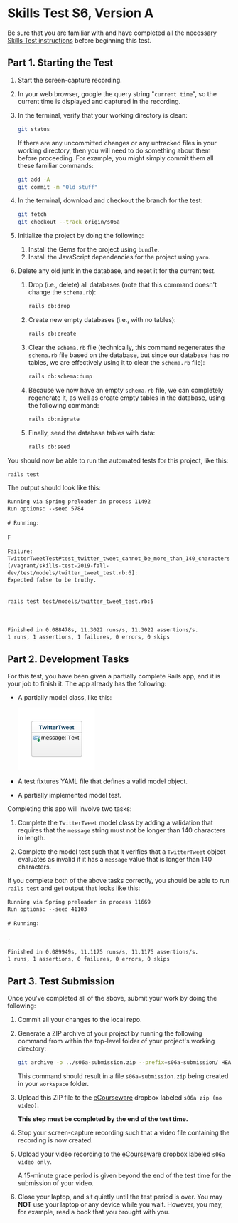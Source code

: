 # Skills Test S6, Version A

Be sure that you are familiar with and have completed all the necessary [Skills Test instructions](https://memphis-cs.github.io/comp-4081/skills-test-instructions/) before beginning this test.

## Part 1. Starting the Test

1. Start the screen-capture recording.

1. In your web browser, google the query string "`current time`", so the current time is displayed and captured in the recording.

1. In the terminal, verify that your working directory is clean:

    ```bash
    git status
    ```

    If there are any uncommitted changes or any untracked files in your working directory, then you will need to do something about them before proceeding. For example, you might simply commit them all these familiar commands:
    
    ```bash
    git add -A
    git commit -m "Old stuff"
    ```

1. In the terminal, download and checkout the branch for the test:

    ```bash
    git fetch
    git checkout --track origin/s06a
    ```

1. Initialize the project by doing the following:
   1. Install the Gems for the project using `bundle`.
   1. Install the JavaScript dependencies for the project using `yarn`.

1. Delete any old junk in the database, and reset it for the current test.

    1. Drop (i.e., delete) all databases (note that this command doesn't change the `schema.rb`):

        ```bash
        rails db:drop
        ```

    1. Create new empty databases (i.e., with no tables):

        ```bash
        rails db:create
        ```

    1. Clear the `schema.rb` file (technically, this command regenerates the `schema.rb` file based on the database, but since our database has no tables, we are effectively using it to clear the `schema.rb` file):

        ```bash
        rails db:schema:dump
        ```

    1. Because we now have an empty `schema.rb` file, we can completely regenerate it, as well as create empty tables in the database, using the following command:

        ```bash
        rails db:migrate
        ```

    1. Finally, seed the database tables with data:

        ```bash
        rails db:seed
        ```

You should now be able to run the automated tests for this project, like this:

```bash
rails test
```

The output should look like this:

```text
Running via Spring preloader in process 11492
Run options: --seed 5784

# Running:

F

Failure:
TwitterTweetTest#test_twitter_tweet_cannot_be_more_than_140_characters [/vagrant/skills-test-2019-fall-dev/test/models/twitter_tweet_test.rb:6]:
Expected false to be truthy.


rails test test/models/twitter_tweet_test.rb:5



Finished in 0.088478s, 11.3022 runs/s, 11.3022 assertions/s.
1 runs, 1 assertions, 1 failures, 0 errors, 0 skips
```

## Part 2. Development Tasks

For this test, you have been given a partially complete Rails app, and it is your job to finish it. The app already has the following:

- A partially model class, like this:

    ![A UML class diagram](./s06a_fig01.png)

- A test fixtures YAML file that defines a valid model object.

- A partially implemented model test.

Completing this app will involve two tasks:

1. Complete the `TwitterTweet` model class by adding a validation that requires that the `message` string must not be longer than 140 characters in length.

1. Complete the model test such that it verifies that a `TwitterTweet` object evaluates as invalid if it has a `message` value that is longer than 140 characters.

If you complete both of the above tasks correctly, you should be able to run `rails test` and get output that looks like this:

```text
Running via Spring preloader in process 11669
Run options: --seed 41103

# Running:

.

Finished in 0.089949s, 11.1175 runs/s, 11.1175 assertions/s.
1 runs, 1 assertions, 0 failures, 0 errors, 0 skips
```

## Part 3. Test Submission

Once you've completed all of the above, submit your work by doing the following:

1. Commit all your changes to the local repo.

1. Generate a ZIP archive of your project by running the following command from within the top-level folder of your project's working directory:

    ```bash
    git archive -o ../s06a-submission.zip --prefix=s06a-submission/ HEAD
    ```

    This command should result in a file `s06a-submission.zip` being created in your `workspace` folder.

1. Upload this ZIP file to the [eCourseware](https://elearn.memphis.edu/) dropbox labeled `s06a zip (no video)`.

    **This step must be completed by the end of the test time.**

1. Stop your screen-capture recording such that a video file containing the recording is now created.

1. Upload your video recording to the [eCourseware](https://elearn.memphis.edu/) dropbox labeled `s06a video only`.

    A 15-minute grace period is given beyond the end of the test time for the submission of your video.

1. Close your laptop, and sit quietly until the test period is over. You may **NOT** use your laptop or any device while you wait. However, you may, for example, read a book that you brought with you.